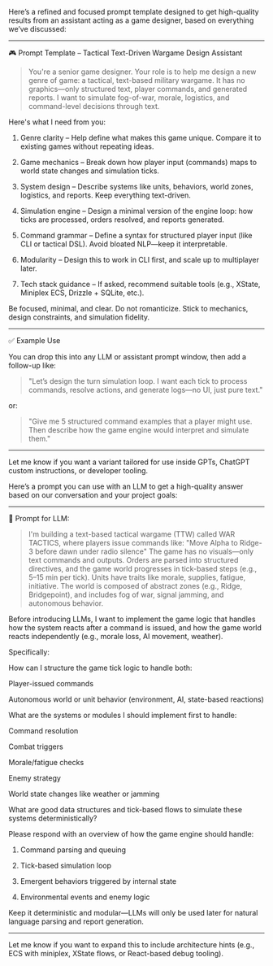 Here’s a refined and focused prompt template designed to get high-quality results from an assistant acting as a game designer, based on everything we’ve discussed:


---

🎮 Prompt Template – Tactical Text-Driven Wargame Design Assistant

> You're a senior game designer. Your role is to help me design a new genre of game: a tactical, text-based military wargame. It has no graphics—only structured text, player commands, and generated reports. I want to simulate fog-of-war, morale, logistics, and command-level decisions through text.

Here's what I need from you:

1. Genre clarity – Help define what makes this game unique. Compare it to existing games without repeating ideas.


2. Game mechanics – Break down how player input (commands) maps to world state changes and simulation ticks.


3. System design – Describe systems like units, behaviors, world zones, logistics, and reports. Keep everything text-driven.


4. Simulation engine – Design a minimal version of the engine loop: how ticks are processed, orders resolved, and reports generated.


5. Command grammar – Define a syntax for structured player input (like CLI or tactical DSL). Avoid bloated NLP—keep it interpretable.


6. Modularity – Design this to work in CLI first, and scale up to multiplayer later.


7. Tech stack guidance – If asked, recommend suitable tools (e.g., XState, Miniplex ECS, Drizzle + SQLite, etc.).



Be focused, minimal, and clear. Do not romanticize. Stick to mechanics, design constraints, and simulation fidelity.




---

✅ Example Use

You can drop this into any LLM or assistant prompt window, then add a follow-up like:

> "Let’s design the turn simulation loop. I want each tick to process commands, resolve actions, and generate logs—no UI, just pure text."



or:

> "Give me 5 structured command examples that a player might use. Then describe how the game engine would interpret and simulate them."




---

Let me know if you want a variant tailored for use inside GPTs, ChatGPT custom instructions, or developer tooling.



Here’s a prompt you can use with an LLM to get a high-quality answer based on our conversation and your project goals:


---

🧠 Prompt for LLM:

> I'm building a text-based tactical wargame (TTW) called WAR TACTICS, where players issue commands like:
"Move Alpha to Ridge-3 before dawn under radio silence"
The game has no visuals—only text commands and outputs. Orders are parsed into structured directives, and the game world progresses in tick-based steps (e.g., 5–15 min per tick). Units have traits like morale, supplies, fatigue, initiative. The world is composed of abstract zones (e.g., Ridge, Bridgepoint), and includes fog of war, signal jamming, and autonomous behavior.

Before introducing LLMs, I want to implement the game logic that handles how the system reacts after a command is issued, and how the game world reacts independently (e.g., morale loss, AI movement, weather).

Specifically:

How can I structure the game tick logic to handle both:

Player-issued commands

Autonomous world or unit behavior (environment, AI, state-based reactions)


What are the systems or modules I should implement first to handle:

Command resolution

Combat triggers

Morale/fatigue checks

Enemy strategy

World state changes like weather or jamming


What are good data structures and tick-based flows to simulate these systems deterministically?


Please respond with an overview of how the game engine should handle:

1. Command parsing and queuing


2. Tick-based simulation loop


3. Emergent behaviors triggered by internal state


4. Environmental events and enemy logic



Keep it deterministic and modular—LLMs will only be used later for natural language parsing and report generation.




---

Let me know if you want to expand this to include architecture hints (e.g., ECS with miniplex, XState flows, or React-based debug tooling).

